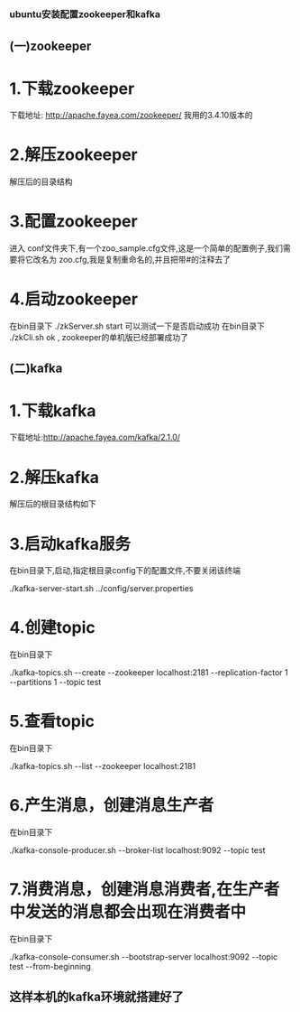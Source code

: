 ### ubuntu安装配置zookeeper和kafka

## (一)zookeeper
# 1.下载zookeeper
下载地址: http://apache.fayea.com/zookeeper/
我用的3.4.10版本的
# 2.解压zookeeper
解压后的目录结构
# 3.配置zookeeper
进入 conf文件夹下,有一个zoo_sample.cfg文件,这是一个简单的配置例子,我们需要将它改名为 zoo.cfg,我是复制重命名的,并且把带#的注释去了
# 4.启动zookeeper
在bin目录下
./zkServer.sh start
可以测试一下是否启动成功
在bin目录下
./zkCli.sh
ok , zookeeper的单机版已经部署成功了
## (二)kafka
# 1.下载kafka
下载地址:http://apache.fayea.com/kafka/2.1.0/
# 2.解压kafka

解压后的根目录结构如下

# 3.启动kafka服务

在bin目录下,启动,指定根目录config下的配置文件,不要关闭该终端

./kafka-server-start.sh ../config/server.properties

# 4.创建topic

在bin目录下

./kafka-topics.sh --create --zookeeper localhost:2181 --replication-factor 1 --partitions 1 --topic test
# 5.查看topic

在bin目录下

./kafka-topics.sh --list --zookeeper localhost:2181

# 6.产生消息，创建消息生产者

在bin目录下

./kafka-console-producer.sh --broker-list localhost:9092 --topic test
# 7.消费消息，创建消息消费者,在生产者中发送的消息都会出现在消费者中

在bin目录下

./kafka-console-consumer.sh --bootstrap-server localhost:9092 --topic test --from-beginning

这样本机的kafka环境就搭建好了
---------------------------------------------------------------------
